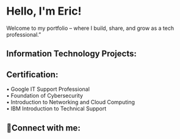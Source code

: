 # Hello, I'm Eric!
Welcome to my portfolio – where I build, share, and grow as a tech professional.”

## Information Technology Projects:


## Certification:
• Google IT Support Professional                                                                                                                                                         
• Foundation of Cybersecurity                                                                                                                                                            
• Introduction to Networking and Cloud Computing                                                                                                                              
• IBM Introduction to Technical Support    

<h2>🤳Connect with me:</h2>
